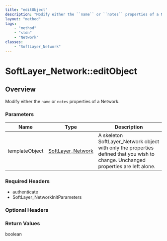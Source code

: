 ```yaml
---
title: "editObject"
description: "Modify either the ``name`` or ``notes`` properties of a Network."
layout: "method"
tags:
    - "method"
    - "sldn"
    - "Network"
classes:
    - "SoftLayer_Network"
---
```

# SoftLayer_Network::editObject
## Overview 
Modify either the ``name`` or ``notes`` properties of a Network. 

### Parameters 
|Name | Type | Description |
| --- | --- | --- |
|templateObject| <a href='/reference/datatypes/SoftLayer_Network'>SoftLayer_Network </a>| A skeleton SoftLayer_Network object with only the properties defined that you wish to change. Unchanged properties are left alone.|


### Required Headers
* authenticate
* SoftLayer_NetworkInitParameters

### Optional Headers

### Return Values
boolean

